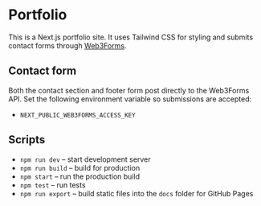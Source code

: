 # Portfolio

This is a Next.js portfolio site. It uses Tailwind CSS for styling and submits contact forms through [Web3Forms](https://web3forms.com).

## Contact form
Both the contact section and footer form post directly to the Web3Forms API. Set the following environment variable so submissions are accepted:
- `NEXT_PUBLIC_WEB3FORMS_ACCESS_KEY`

## Scripts
- `npm run dev` – start development server
- `npm run build` – build for production
- `npm start` – run the production build
- `npm test` – run tests
- `npm run export` – build static files into the `docs` folder for GitHub Pages
